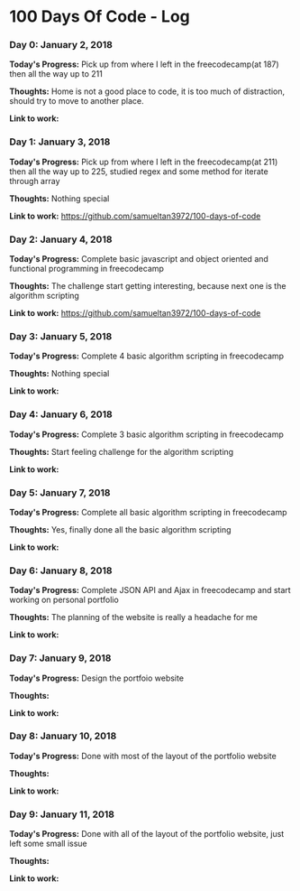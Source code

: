 # 100 Days Of Code - Log

### Day 0: January 2, 2018 

**Today's Progress:** Pick up from where I left in the freecodecamp(at 187) then all the way up to 211

**Thoughts:** Home is not a good place to code, it is too much of distraction, should try to move to another place.

**Link to work:**


### Day 1: January 3, 2018 

**Today's Progress:** Pick up from where I left in the freecodecamp(at 211) then all the way up to 225, studied regex and some method for iterate through array

**Thoughts:**  Nothing special

**Link to work:** https://github.com/samueltan3972/100-days-of-code


### Day 2: January 4, 2018 

**Today's Progress:** Complete basic javascript and object oriented and functional programming in freecodecamp

**Thoughts:**  The challenge start getting interesting, because next one is the algorithm scripting

**Link to work:** https://github.com/samueltan3972/100-days-of-code


### Day 3: January 5, 2018 

**Today's Progress:** Complete 4 basic algorithm scripting in freecodecamp

**Thoughts:**  Nothing special

**Link to work:** 


### Day 4: January 6, 2018 

**Today's Progress:** Complete 3 basic algorithm scripting in freecodecamp

**Thoughts:**  Start feeling challenge for the algorithm scripting

**Link to work:**

### Day 5: January 7, 2018 

**Today's Progress:** Complete all basic algorithm scripting in freecodecamp

**Thoughts:**  Yes, finally done all the basic algorithm scripting

**Link to work:**


### Day 6: January 8, 2018 

**Today's Progress:** Complete JSON API and Ajax in freecodecamp and start working on personal portfolio

**Thoughts:**  The planning of the website is really a headache for me

**Link to work:**


### Day 7: January 9, 2018 

**Today's Progress:** Design the portfoio website

**Thoughts:**  

**Link to work:**


### Day 8: January 10, 2018 

**Today's Progress:** Done with most of the layout of the portfolio website

**Thoughts:**  

**Link to work:**


### Day 9: January 11, 2018 

**Today's Progress:** Done with all of the layout of the portfolio website, just left some small issue

**Thoughts:**  

**Link to work:**